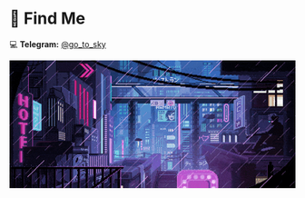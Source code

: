 # 🧐 Find Me

💻 **Telegram:** [@go_to_sky](https://t.me/go_to_sky)

[![](80s.gif)](https://www.youtube.com/watch?v=_S7WEVLbQ-Y&ab_channel=FicLord)
